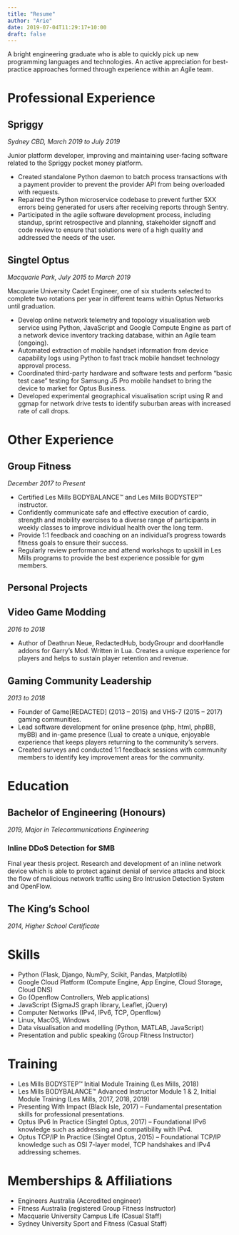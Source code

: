 ```yaml
---
title: "Resume"
author: "Arie"
date: 2019-07-04T11:29:17+10:00
draft: false
---
```

A bright engineering graduate who is able to quickly pick up new programming languages and technologies. An active appreciation for best-practice approaches formed through experience within an Agile team.

# Professional Experience

## Spriggy

*Sydney CBD, March 2019 to July 2019*

Junior platform developer, improving and maintaining user-facing software related to the Spriggy pocket money platform.

* Created standalone Python daemon to batch process transactions with a payment provider to prevent the provider API from being overloaded with requests.
* Repaired the Python microservice codebase to prevent further 5XX errors being generated for users after receiving reports through Sentry.
* Participated in the agile software development process, including standup, sprint retrospective and planning, stakeholder signoff and code review to ensure that solutions were of a high quality and addressed the needs of the user.

## Singtel Optus

*Macquarie Park, July 2015 to March 2019*

Macquarie University Cadet Engineer, one of six students selected to complete two rotations per year in different teams within Optus Networks until graduation.

* Develop online network telemetry and topology visualisation web service using Python, JavaScript and Google Compute Engine as part of a network device inventory tracking database, within an Agile team (ongoing).
* Automated extraction of mobile handset information from device capability logs using Python to fast track mobile handset technology approval process.
* Coordinated third-party hardware and software tests and perform “basic test case” testing for Samsung J5 Pro mobile handset to bring the device to market for Optus Business.
* Developed experimental geographical visualisation script using R and ggmap for network drive tests to identify suburban areas with increased rate of call drops.

# Other Experience

## Group Fitness

*December 2017 to Present*

* Certified Les Mills BODYBALANCE™ and Les Mills BODYSTEP™ instructor. 
* Confidently communicate safe and effective execution of cardio, strength and mobility exercises to a diverse range of participants in weekly classes to improve individual health over the long term.
* Provide 1:1 feedback and coaching on an individual’s progress towards fitness goals to ensure their success.
* Regularly review performance and attend workshops to upskill in Les Mills programs to provide the best experience possible for gym members.

## Personal Projects

## Video Game Modding

*2016 to 2018*

* Author of Deathrun Neue, RedactedHub, bodyGroupr and doorHandle addons for Garry’s Mod. Written in Lua. Creates a unique experience for players and helps to sustain player retention and revenue.

## Gaming Community Leadership

*2013 to 2018*

* Founder of Game[REDACTED] (2013 – 2015) and VHS-7 (2015 – 2017) gaming communities. 
* Lead software development for online presence (php, html, phpBB, myBB) and in-game presence (Lua) to create a unique, enjoyable experience that keeps players returning to the community’s servers.
* Created surveys and conducted 1:1 feedback sessions with community members to identify key improvement areas for the community.

# Education

## Bachelor of Engineering (Honours)

*2019, Major in Telecommunications Engineering*

### Inline DDoS Detection for SMB

Final year thesis project. Research and development of an inline network device which is able to protect against denial of service attacks and block the flow of malicious network traffic using Bro Intrusion Detection System and OpenFlow.

## The King’s School

*2014, Higher School Certificate*

# Skills

* Python (Flask, Django, NumPy, Scikit, Pandas, Matplotlib)
* Google Cloud Platform (Compute Engine, App Engine, Cloud Storage, Cloud DNS)
* Go (Openflow Controllers, Web applications)
* JavaScript (SigmaJS graph library, Leaflet, jQuery) 
* Computer Networks (IPv4, IPv6, TCP, Openflow)
* Linux, MacOS, Windows
* Data visualisation and modelling (Python, MATLAB, JavaScript)
* Presentation and public speaking (Group Fitness Instructor)

# Training

* Les Mills BODYSTEP™ Initial Module Training (Les Mills, 2018)
* Les Mills BODYBALANCE™ Advanced Instructor Module 1 & 2, Initial Module Training (Les Mills, 2017, 2018, 2019)
* Presenting With Impact (Black Isle, 2017) – Fundamental presentation skills for professional presentations.
* Optus IPv6 In Practice (Singtel Optus, 2017) – Foundational IPv6 knowledge such as addressing and compatibility with IPv4.
* Optus TCP/IP In Practice (Singtel Optus, 2015) – Foundational TCP/IP knowledge such as OSI 7-layer model, TCP handshakes and IPv4 addressing schemes.

# Memberships & Affiliations

* Engineers Australia (Accredited engineer)
* Fitness Australia (registered Group Fitness Instructor)
* Macquarie University Campus Life (Casual Staff)
* Sydney University Sport and Fitness (Casual Staff)

